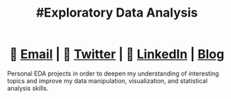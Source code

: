 # <div align="center"> <p>#Exploratory Data Analysis</p> </br> 📧  [Email](mailto:EricFletcher3@gmail.com) | 💬  [Twitter](https://twitter.com/iamericfletcher) | 👔  [LinkedIn](https://www.linkedin.com/in/iamericfletcher/) | [Blog](https://ericfletcher.netlify.app/)</div> 

Personal EDA projects in order to deepen my understanding of interesting topics and improve my data manipulation, visualization, and statistical analysis skills.
